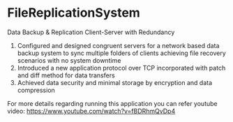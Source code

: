 FileReplicationSystem
=====================

Data Backup &amp; Replication Client-Server with Redundancy

1. Configured and designed congruent servers for a network based data backup system to sync multiple folders of clients achieving file recovery scenarios with no system downtime
2. Introduced a new application protocol over TCP incorporated with patch and diff method for data transfers
3. Achieved data security and minimal storage by encryption and data compression

For more details regarding running this application you can refer youtube video: https://www.youtube.com/watch?v=fBDRhmQvDp4

